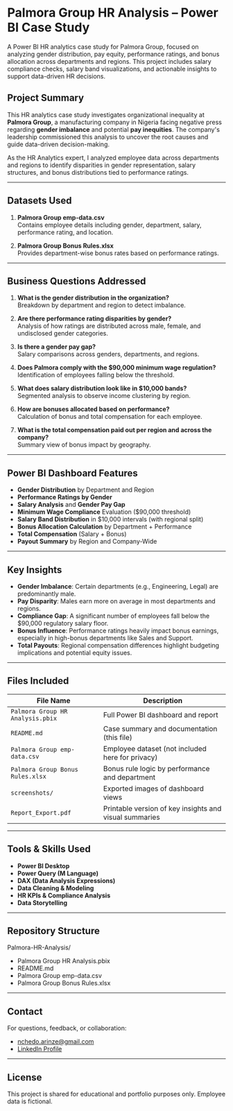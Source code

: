 # Palmora Group HR Analysis – Power BI Case Study
A Power BI HR analytics case study for Palmora Group, focused on analyzing gender distribution, pay equity, performance ratings, and bonus allocation across departments and regions. This project includes salary compliance checks, salary band visualizations, and actionable insights to support data-driven HR decisions.

## Project Summary

This HR analytics case study investigates organizational inequality at **Palmora Group**, a manufacturing company in Nigeria facing negative press regarding **gender imbalance** and potential **pay inequities**. The company's leadership commissioned this analysis to uncover the root causes and guide data-driven decision-making.

As the HR Analytics expert, I analyzed employee data across departments and regions to identify disparities in gender representation, salary structures, and bonus distributions tied to performance ratings.

---

## Datasets Used

1. **Palmora Group emp-data.csv**  
   Contains employee details including gender, department, salary, performance rating, and location.

2. **Palmora Group Bonus Rules.xlsx**  
   Provides department-wise bonus rates based on performance ratings.

---

## Business Questions Addressed

1. **What is the gender distribution in the organization?**  
   Breakdown by department and region to detect imbalance.

2. **Are there performance rating disparities by gender?**  
   Analysis of how ratings are distributed across male, female, and undisclosed gender categories.

3. **Is there a gender pay gap?**  
   Salary comparisons across genders, departments, and regions.

4. **Does Palmora comply with the $90,000 minimum wage regulation?**  
   Identification of employees falling below the threshold.

5. **What does salary distribution look like in $10,000 bands?**  
   Segmented analysis to observe income clustering by region.

6. **How are bonuses allocated based on performance?**  
   Calculation of bonus and total compensation for each employee.

7. **What is the total compensation paid out per region and across the company?**  
   Summary view of bonus impact by geography.

---

## Power BI Dashboard Features

- **Gender Distribution** by Department and Region  
- **Performance Ratings by Gender**
- **Salary Analysis** and **Gender Pay Gap**
- **Minimum Wage Compliance** Evaluation ($90,000 threshold)
- **Salary Band Distribution** in $10,000 intervals (with regional split)
- **Bonus Allocation Calculation** by Department + Performance
- **Total Compensation** (Salary + Bonus)
- **Payout Summary** by Region and Company-Wide

---

## Key Insights

- **Gender Imbalance**: Certain departments (e.g., Engineering, Legal) are predominantly male.
- **Pay Disparity**: Males earn more on average in most departments and regions.
- **Compliance Gap**: A significant number of employees fall below the $90,000 regulatory salary floor.
- **Bonus Influence**: Performance ratings heavily impact bonus earnings, especially in high-bonus departments like Sales and Support.
- **Total Payouts**: Regional compensation differences highlight budgeting implications and potential equity issues.

---

## Files Included

| File Name                          | Description                                                  |
|------------------------------------|--------------------------------------------------------------|
| `Palmora Group HR Analysis.pbix`   | Full Power BI dashboard and report                          |
| `README.md`                        | Case summary and documentation (this file)                  |
| `Palmora Group emp-data.csv`       | Employee dataset (not included here for privacy)            |
| `Palmora Group Bonus Rules.xlsx`   | Bonus rule logic by performance and department              |
| `screenshots/`                     | Exported images of dashboard views                          |
| `Report_Export.pdf`                | Printable version of key insights and visual summaries      |

---

## Tools & Skills Used

- **Power BI Desktop**
- **Power Query (M Language)**
- **DAX (Data Analysis Expressions)**
- **Data Cleaning & Modeling**
- **HR KPIs & Compliance Analysis**
- **Data Storytelling**

---

## Repository Structure
Palmora-HR-Analysis/

- Palmora Group HR Analysis.pbix
- README.md
- Palmora Group emp-data.csv
- Palmora Group Bonus Rules.xlsx



---

## Contact

For questions, feedback, or collaboration:
- nchedo.arinze@gmail.com
- [LinkedIn Profile](https://www.linkedin.com/in/nchedochukwuarinzechukwu)

---

## License

This project is shared for educational and portfolio purposes only. Employee data is fictional.
